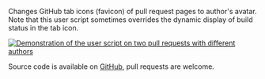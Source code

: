 Changes GitHub tab icons (favicon) of pull request pages to author's avatar.
Note that this user script sometimes overrides the dynamic display of build
status in the tab icon.

[![Demonstration of the user script on two pull requests with different authors][Screenshot]][GreasyForkInstall]

Source code is available on [GitHub][GitHubRepo], pull requests are welcome.

[Screenshot]: https://i.imgur.com/E9klZN1.png
[GreasyForkInstall]: https://greasyfork.org/scripts/470905-github-pr-author-avatar-as-tab-icon/code/GitHub:%20PR%20author%20avatar%20as%20tab%20icon.user.js
[GitHubRepo]: https://github.com/rybak/github-pr-avatars-tab-icons
